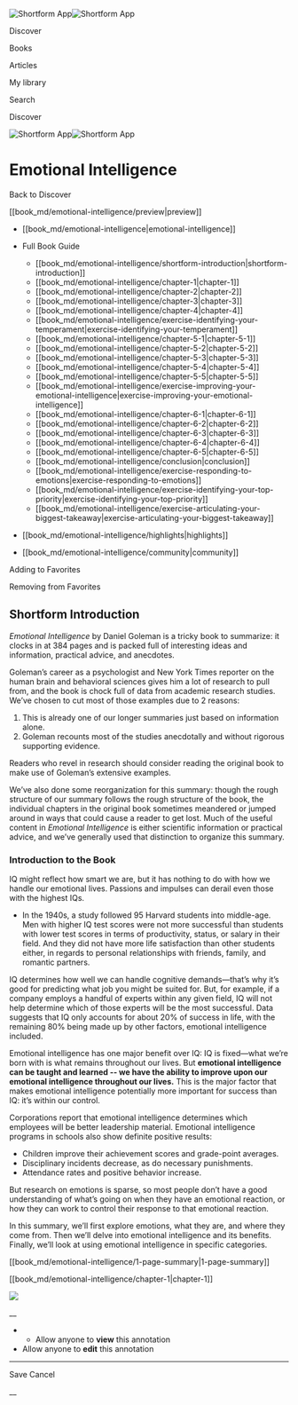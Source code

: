 ![Shortform App](/img/logo.36a2399e.svg)![Shortform App](/img/logo-dark.70c1b072.svg)

Discover

Books

Articles

My library

Search

Discover

![Shortform App](/img/logo.36a2399e.svg)![Shortform App](/img/logo-dark.70c1b072.svg)

# Emotional Intelligence

Back to Discover

[[book_md/emotional-intelligence/preview|preview]]

  * [[book_md/emotional-intelligence|emotional-intelligence]]
  * Full Book Guide

    * [[book_md/emotional-intelligence/shortform-introduction|shortform-introduction]]
    * [[book_md/emotional-intelligence/chapter-1|chapter-1]]
    * [[book_md/emotional-intelligence/chapter-2|chapter-2]]
    * [[book_md/emotional-intelligence/chapter-3|chapter-3]]
    * [[book_md/emotional-intelligence/chapter-4|chapter-4]]
    * [[book_md/emotional-intelligence/exercise-identifying-your-temperament|exercise-identifying-your-temperament]]
    * [[book_md/emotional-intelligence/chapter-5-1|chapter-5-1]]
    * [[book_md/emotional-intelligence/chapter-5-2|chapter-5-2]]
    * [[book_md/emotional-intelligence/chapter-5-3|chapter-5-3]]
    * [[book_md/emotional-intelligence/chapter-5-4|chapter-5-4]]
    * [[book_md/emotional-intelligence/chapter-5-5|chapter-5-5]]
    * [[book_md/emotional-intelligence/exercise-improving-your-emotional-intelligence|exercise-improving-your-emotional-intelligence]]
    * [[book_md/emotional-intelligence/chapter-6-1|chapter-6-1]]
    * [[book_md/emotional-intelligence/chapter-6-2|chapter-6-2]]
    * [[book_md/emotional-intelligence/chapter-6-3|chapter-6-3]]
    * [[book_md/emotional-intelligence/chapter-6-4|chapter-6-4]]
    * [[book_md/emotional-intelligence/chapter-6-5|chapter-6-5]]
    * [[book_md/emotional-intelligence/conclusion|conclusion]]
    * [[book_md/emotional-intelligence/exercise-responding-to-emotions|exercise-responding-to-emotions]]
    * [[book_md/emotional-intelligence/exercise-identifying-your-top-priority|exercise-identifying-your-top-priority]]
    * [[book_md/emotional-intelligence/exercise-articulating-your-biggest-takeaway|exercise-articulating-your-biggest-takeaway]]
  * [[book_md/emotional-intelligence/highlights|highlights]]
  * [[book_md/emotional-intelligence/community|community]]



Adding to Favorites 

Removing from Favorites 

## Shortform Introduction

_Emotional Intelligence_ by Daniel Goleman is a tricky book to summarize: it clocks in at 384 pages and is packed full of interesting ideas and information, practical advice, and anecdotes.

Goleman’s career as a psychologist and New York Times reporter on the human brain and behavioral sciences gives him a lot of research to pull from, and the book is chock full of data from academic research studies. We’ve chosen to cut most of those examples due to 2 reasons:

  1. This is already one of our longer summaries just based on information alone.
  2. Goleman recounts most of the studies anecdotally and without rigorous supporting evidence.



Readers who revel in research should consider reading the original book to make use of Goleman’s extensive examples.

We’ve also done some reorganization for this summary: though the rough structure of our summary follows the rough structure of the book, the individual chapters in the original book sometimes meandered or jumped around in ways that could cause a reader to get lost. Much of the useful content in _Emotional Intelligence_ is either scientific information or practical advice, and we’ve generally used that distinction to organize this summary.

### Introduction to the Book

IQ might reflect how smart we are, but it has nothing to do with how we handle our emotional lives. Passions and impulses can derail even those with the highest IQs.

  * In the 1940s, a study followed 95 Harvard students into middle-age. Men with higher IQ test scores were not more successful than students with lower test scores in terms of productivity, status, or salary in their field. And they did not have more life satisfaction than other students either, in regards to personal relationships with friends, family, and romantic partners.



IQ determines how well we can handle cognitive demands—that’s why it’s good for predicting what job you might be suited for. But, for example, if a company employs a handful of experts within any given field, IQ will not help determine which of those experts will be the most successful. Data suggests that IQ only accounts for about 20% of success in life, with the remaining 80% being made up by other factors, emotional intelligence included.

Emotional intelligence has one major benefit over IQ: IQ is fixed—what we’re born with is what remains throughout our lives. But **emotional intelligence can be taught and learned -- we have the ability to improve upon our emotional intelligence throughout our lives.** This is the major factor that makes emotional intelligence potentially more important for success than IQ: it’s within our control.

Corporations report that emotional intelligence determines which employees will be better leadership material. Emotional intelligence programs in schools also show definite positive results:

  * Children improve their achievement scores and grade-point averages.
  * Disciplinary incidents decrease, as do necessary punishments.
  * Attendance rates and positive behavior increase.



But research on emotions is sparse, so most people don’t have a good understanding of what’s going on when they have an emotional reaction, or how they can work to control their response to that emotional reaction.

In this summary, we’ll first explore emotions, what they are, and where they come from. Then we’ll delve into emotional intelligence and its benefits. Finally, we’ll look at using emotional intelligence in specific categories.

[[book_md/emotional-intelligence/1-page-summary|1-page-summary]]

[[book_md/emotional-intelligence/chapter-1|chapter-1]]

![](https://bat.bing.com/action/0?ti=56018282&Ver=2&mid=dc42fbb4-9cd0-47f9-9a33-58a5ee9c49be&sid=49fff5b0636c11eeb9c611038afc8668&vid=4a005010636c11ee80c703d4c4a7acd5&vids=0&msclkid=N&pi=0&lg=en-US&sw=800&sh=600&sc=24&nwd=1&tl=Shortform%20%7C%20Book&p=https%3A%2F%2Fwww.shortform.com%2Fapp%2Fbook%2Femotional-intelligence%2Fshortform-introduction&r=&lt=441&evt=pageLoad&sv=1&rn=203954)

__

  *   * Allow anyone to **view** this annotation
  * Allow anyone to **edit** this annotation



* * *

Save Cancel

__




